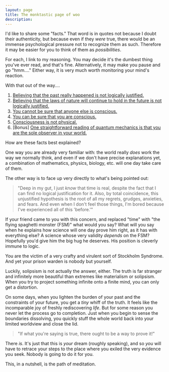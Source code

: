 ```yaml
---
layout: page
title: The monktastic page of woo
description:
---
```


I'd like to share some "facts." That word is in quotes not because I doubt
their authenticity, but because even if they *were* true, there would be an
immense psychological pressure not to recognize them as such. Therefore it may
be easier for you to think of them as *possibilities*.

For each, I link to my reasoning. You may decide it's the dumbest thing you've
ever read, and that's fine. Alternatively, it may make you pause and go
"hmm...." Either way, it is very much worth monitoring your mind's reaction.

With that out of the way....

1. [Believing that the past really happened is not logically justified.](past.html)
2. [Believing that the laws of nature will continue to hold in the future
is not logically justified.](future.html)
3. [You cannot be sure that anyone else is conscious.](other-consciousness.html)
4. [You can be sure that you are conscious.](your-consciousness.html)
5. [Consciousness is not physical.](consciousness-physics.html)
6. [Bonus] [One straightforward reading of quantum mechanics is that you
are the sole observer in your world.](quantum-short.html)

How are these facts best explained?

One way you are already very familiar
with: the world really *does* work the way we normally think, and even
if we don't have precise explanations yet, a combination of mathematics,
physics, biology, etc. will one day take care of them.

The other way is to face up very directly to what's being pointed out:

> "Deep in my gut, I just *know* that time is real, despite the fact that
I can find no logical justification for it. Also, by total coincidence, this
unjustified hypothesis is the root of all my regrets, grudges, anxieties,
and fears. And even when I don't feel those things, I'm bored because I've
experienced all of this 'before.'"

If your friend came to you with this concern, and replaced "time" with
"the flying spaghetti monster (FSM)" what would you say? What will you say
when he explains how science will one day prove him right, as it has with
everything else? A science whose very validity *depends* on the FSM? Hopefully
you'd give him the big hug he deserves. His position is cleverly immune to
logic.

You are the victim of a very crafty and virulent sort of Stockholm Syndrome.
And yet your prison warden is nobody but yourself.

Luckily, solipsism is not actually the answer, either. The truth is far
stranger and infinitely more beautiful than extremes like materialism or
solipsism. When you try to project something infinite onto a finite mind, you 
can only get a distortion.

On some days, when you
lighten the burden of your past and the constraints of your future, you get
a *tiny* whiff of the truth. It feels like the incomparable joy of freshly
rediscovering *life*. But for some reason you never let the process go to
completion. Just when you begin to sense the boundaries dissolving, you
quickly stuff the whole world back into your limited worldview and close the 
lid.

> "If what you're saying is true, there ought to be a way to prove it!"

There *is*. It's just that this is *your* dream (roughly speaking), and so *you* 
will have to retrace your steps to the place where you exiled the very
evidence you seek. Nobody is going to do it for you.

This, in a nutshell, is the path of meditation.
